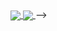 <a href="https://github.com/anuraghazra/github-readme-stats">
  <img align="center" src="https://github-readme-stats.vercel.app/api/pin/?username=rodrigo-rac2" />
</a>
<a href="https://github.com/anuraghazra/convoychat">
  <img align="center" src="https://github-readme-stats.vercel.app/api/pin/?username=rodrigo-rac2" />
</a>

<!-- <div style="width: 100%;">
 <div style="display: flex;">
   <a href="https://github.com/anuraghazra/github-readme-stats" style="flex: 0 1 50%;">
    <picture>
     <source 
      srcset="https://github-readme-stats.vercel.app/api?username=rodrigo-rac2&hide=stars&count_private=true&show_icons=true&theme=dark"
      media="(prefers-color-scheme: dark)"
     />
     <source 
      srcset="https://github-readme-stats.vercel.app/api?username=rodrigo-rac2&hide=stars&count_private=true&show_icons=true"
      media="(prefers-color-scheme: light) (prefers-color-scheme: no-preference)"
     />
      <img src="https://github-readme-stats.vercel.app/api?username=rodrigo-rac2&show_icons=true" />
    </picture>
   </a>
  <a href="https://github.com/anuraghazra/github-readme-stats" style="flex: 0 1 50%;">
    <picture>
     <source 
      srcset="https://github-readme-stats.vercel.app/api/top-langs/?username=rodrigo-rac2&layout=compact&theme=dark#gh-dark-mode-only"
      media="(prefers-color-scheme: dark)"
     />
     <source 
      srcset="https://github-readme-stats.vercel.app/api/top-langs/?username=rodrigo-rac2&layout=compact"
      media="(prefers-color-scheme: light) (prefers-color-scheme: no-preference)"
     />
     <img src="https://github-readme-stats.vercel.app/api?username=rodrigo-rac2&show_icons=true" />
   </a> -->
 </div>
</div> -->

<!--
**rodrigo-rac2/rodrigo-rac2** is a ✨ _special_ ✨ repository because its `README.md` (this file) appears on your GitHub profile.

Here are some ideas to get you started:

- 🔭 I’m currently working on ...
- 🌱 I’m currently learning ...
- 👯 I’m looking to collaborate on ...
- 🤔 I’m looking for help with ...
- 💬 Ask me about ...
- 📫 How to reach me: ...
- 😄 Pronouns: ...
- ⚡ Fun fact: ...
-->
